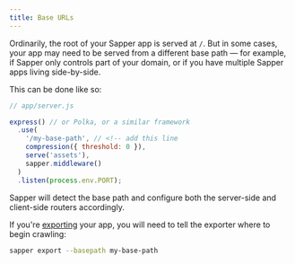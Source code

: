 ```yaml
---
title: Base URLs
---
```


Ordinarily, the root of your Sapper app is served at `/`. But in some cases, your app may need to be served from a different base path — for example, if Sapper only controls part of your domain, or if you have multiple Sapper apps living side-by-side.

This can be done like so:

```js
// app/server.js

express() // or Polka, or a similar framework
  .use(
    '/my-base-path', // <!-- add this line
    compression({ threshold: 0 }),
    serve('assets'),
    sapper.middleware()
  )
  .listen(process.env.PORT);
```

Sapper will detect the base path and configure both the server-side and client-side routers accordingly.

If you're [exporting](guide#exporting) your app, you will need to tell the exporter where to begin crawling:

```bash
sapper export --basepath my-base-path
```
